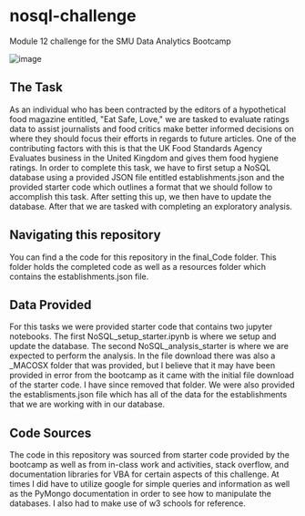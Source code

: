 # nosql-challenge
Module 12 challenge for the SMU Data Analytics Bootcamp

![image](https://github.com/cisnerosjp/nosql-challenge/assets/97692681/70936b2a-8e14-445d-bbe0-f08a4b769017)


## The Task
As an individual who has been contracted by the editors of a hypothetical food magazine entitled, "Eat Safe, Love," we are tasked to evaluate ratings data to assist journalists and food critics make better informed decisions on where they should focus their efforts in regards to future articles. One of the contributing factors with this is that the UK Food Standards Agency Evaluates business in the United Kingdom and gives them food hygiene ratings. In order to complete this task, we have to first setup a NoSQL database using a provided JSON file entitled establishments.json and the provided starter code which outlines a format that we should follow to accomplish this task. After setting this up, we then have to update the database. After that we are tasked with completing an exploratory analysis. 

## Navigating this repository
You can find a the code for this repository in the final_Code folder. This folder holds the completed code as well as a resources folder which contains the establishments.json file. 

## Data Provided
For this tasks we were provided starter code that contains two jupyter notebooks. The first NoSQL_setup_starter.ipynb is where we setup and update the database. The second NoSQL_analysis_starter is where we are expected to perform the analysis. In the file download there was also a _MACOSX folder that was provided, but I believe that it may have been provided in error from the bootcamp as it came with the initial file download of the starter code. I have since removed that folder. We were also provided the establisments.json file which has all of the data for the establishments that we are working with in our database. 

## Code Sources
The code in this repository was sourced from starter code provided by the bootcamp as well as from in-class work and activities, stack overflow, and documentation libraries for VBA for certain aspects of this challenge. At times I did have to utilize google for simple queries and information as well as the PyMongo documentation in order to see how to manipulate the databases. I also had to make use of w3 schools for reference.
